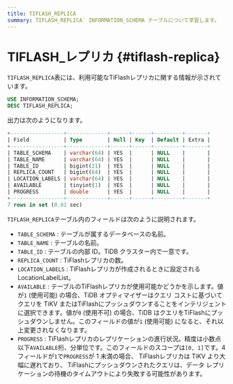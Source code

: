 ```yaml
---
title: TIFLASH_REPLICA
summary: TIFLASH_REPLICA` INFORMATION_SCHEMA テーブルについて学習します。
---
```


# TIFLASH_レプリカ {#tiflash-replica}

`TIFLASH_REPLICA`表には、利用可能なTiFlashレプリカに関する情報が示されています。

```sql
USE INFORMATION_SCHEMA;
DESC TIFLASH_REPLICA;
```

出力は次のようになります。

```sql
+-----------------+-------------+------+------+---------+-------+
| Field           | Type        | Null | Key  | Default | Extra |
+-----------------+-------------+------+------+---------+-------+
| TABLE_SCHEMA    | varchar(64) | YES  |      | NULL    |       |
| TABLE_NAME      | varchar(64) | YES  |      | NULL    |       |
| TABLE_ID        | bigint(21)  | YES  |      | NULL    |       |
| REPLICA_COUNT   | bigint(64)  | YES  |      | NULL    |       |
| LOCATION_LABELS | varchar(64) | YES  |      | NULL    |       |
| AVAILABLE       | tinyint(1)  | YES  |      | NULL    |       |
| PROGRESS        | double      | YES  |      | NULL    |       |
+-----------------+-------------+------+------+---------+-------+
7 rows in set (0.01 sec)
```

`TIFLASH_REPLICA`テーブル内のフィールドは次のように説明されます。

-   `TABLE_SCHEMA` : テーブルが属するデータベースの名前。
-   `TABLE_NAME` : テーブルの名前。
-   `TABLE_ID` : テーブルの内部 ID。TiDB クラスター内で一意です。
-   `REPLICA_COUNT` : TiFlashレプリカの数。
-   `LOCATION_LABELS` : TiFlashレプリカが作成されるときに設定される LocationLabelList。
-   `AVAILABLE` : テーブルのTiFlashレプリカが使用可能かどうかを示します。値が`1` (使用可能) の場合、TiDB オプティマイザーはクエリ コストに基づいてクエリを TiKV またはTiFlashにプッシュダウンすることをインテリジェントに選択できます。値が`0` (使用不可) の場合、TiDB はクエリをTiFlashにプッシュダウンしません。このフィールドの値が`1` (使用可能) になると、それ以上変更されなくなります。
-   `PROGRESS` : TiFlashレプリカのレプリケーションの進行状況。精度は小数点以下`AVAILABLE`桁、分単位です。このフィールドのスコープは`[0, 1]`です。4 フィールドが`1`で`PROGRESS`が 1 未満の場合、 TiFlashレプリカは TiKV より大幅に遅れており、 TiFlashにプッシュダウンされたクエリは、データ レプリケーションの待機のタイムアウトにより失敗する可能性があります。
